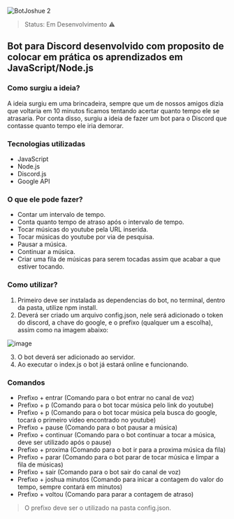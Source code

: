 ![BotJoshue 2](https://user-images.githubusercontent.com/83429569/118735523-00ac9100-b817-11eb-8fb6-154282d2c22b.png)

> Status: Em Desenvolvimento ⚠️

<h2>Bot para Discord desenvolvido com proposito de colocar em prática os aprendizados em JavaScript/Node.js</h2>

<h3>Como surgiu a ideia?</h3> 
A ideia surgiu em uma brincadeira, sempre que um de nossos amigos dizia que voltaria em 10 minutos ficamos tentando acertar quanto tempo ele se atrasaria.
Por conta disso, surgiu a ideia de fazer um bot para o Discord que contasse quanto tempo ele iria demorar.

<h3>Tecnologias utilizadas</h3>

+ JavaScript
+ Node.js
+ Discord.js
+ Google API

<h3>O que ele pode fazer?</h3>

+ Contar um intervalo de tempo.
+ Conta quanto tempo de atraso após o intervalo de tempo.
+ Tocar músicas do youtube pela URL inserida.
+ Tocar músicas do youtube por via de pesquisa.
+ Pausar a música.
+ Continuar a música.
+ Criar uma fila de músicas para serem tocadas assim que acabar a que estiver tocando.

<h3>Como utilizar?</h3>

1) Primeiro deve ser instalada as dependencias do bot, no terminal, dentro da pasta, utilize npm install.
2) Deverá ser criado um arquivo config.json, nele será adicionado o token do discord, a chave do google, e o prefixo (qualquer um a escolha), assim como na imagem abaixo:
 
![image](https://user-images.githubusercontent.com/83429569/118722195-427f0c80-b802-11eb-982c-58c2ddb35939.png)

3) O bot deverá ser adicionado ao servidor.
4) Ao executar o index.js o bot já estará online e funcionando.

<h3>Comandos</h3>

+ Prefixo + entrar (Comando para o bot entrar no canal de voz)
+ Prefixo + p <link> (Comando para o bot tocar música pelo link do youtube)
+ Prefixo + p <nome> (Comando para o bot tocar música pela busca do google, tocará o primeiro vídeo encontrado no youtube)
+ Prefixo + pause (Comando para o bot pausar a música)
+ Prefixo + continuar (Comando para o bot continuar a tocar a música, deve ser utilizado após o pause)
+ Prefixo + proxima (Comando para o bot ir para a proxima música da fila)
+ Prefixo + parar (Comando para o bot parar de tocar música e limpar a fila de músicas)
+ Prefixo + sair (Comando para o bot sair do canal de voz)
+ Prefixo + joshua <tempo> minutos (Comando para inicar a contagem do valor do tempo, sempre contará em minutos)
+ Prefixo + voltou (Comando para parar a contagem de atraso)
  
> O prefixo deve ser o utilizado na pasta config.json.
